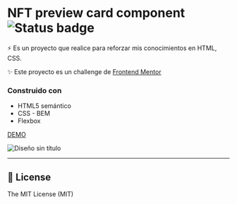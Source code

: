 # NFT preview card component ![Status badge](https://img.shields.io/badge/status-Finished-green)

⚡️ Es un proyecto que realice para reforzar mis conocimientos en HTML, CSS.

✨ Este proyecto es un challenge de [Frontend Mentor](https://www.frontendmentor.io/challenges/nft-preview-card-component-SbdUL_w0U)

### Construido con

- HTML5 semántico
- CSS - BEM
- Flexbox

[DEMO](https://nft-preview-card-component-main-gamma.vercel.app/)

![Diseño sin título]()

---

## 🧾 License

The MIT License (MIT)
